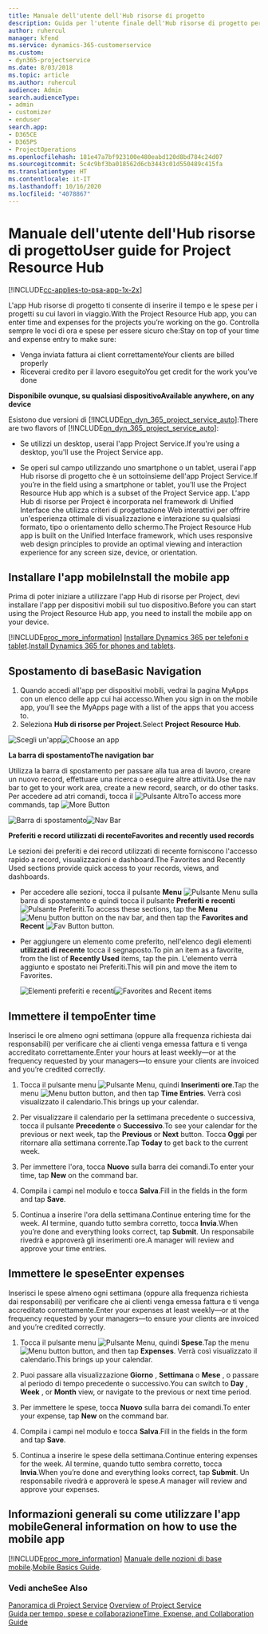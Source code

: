 ```yaml
---
title: Manuale dell'utente dell'Hub risorse di progetto
description: Guida per l'utente finale dell'Hub risorse di progetto per Project Service
author: ruhercul
manager: kfend
ms.service: dynamics-365-customerservice
ms.custom:
- dyn365-projectservice
ms.date: 8/03/2018
ms.topic: article
ms.author: ruhercul
audience: Admin
search.audienceType:
- admin
- customizer
- enduser
search.app:
- D365CE
- D365PS
- ProjectOperations
ms.openlocfilehash: 181e47a7bf923100e480eabd120d8bd784c24d07
ms.sourcegitcommit: 5c4c9bf3ba018562d6cb3443c01d550489c415fa
ms.translationtype: HT
ms.contentlocale: it-IT
ms.lasthandoff: 10/16/2020
ms.locfileid: "4078867"
---
```

# <a name="user-guide-for-project-resource-hub"></a><span data-ttu-id="56017-103">Manuale dell'utente dell'Hub risorse di progetto</span><span class="sxs-lookup"><span data-stu-id="56017-103">User guide for Project Resource Hub</span></span>

[!INCLUDE[cc-applies-to-psa-app-1x-2x](../includes/cc-applies-to-psa-app-1x-2x.md)]

<span data-ttu-id="56017-104">L'app Hub risorse di progetto ti consente di inserire il tempo e le spese per i progetti su cui lavori in viaggio.</span><span class="sxs-lookup"><span data-stu-id="56017-104">With the Project Resource Hub app, you can enter time and expenses for the projects you’re working on the go.</span></span> <span data-ttu-id="56017-105">Controlla sempre le voci di ora e spese per essere sicuro che:</span><span class="sxs-lookup"><span data-stu-id="56017-105">Stay on top of your time and expense entry to make sure:</span></span>

- <span data-ttu-id="56017-106">Venga inviata fattura ai client correttamente</span><span class="sxs-lookup"><span data-stu-id="56017-106">Your clients are billed properly</span></span>
- <span data-ttu-id="56017-107">Riceverai credito per il lavoro eseguito</span><span class="sxs-lookup"><span data-stu-id="56017-107">You get credit for the work you’ve done</span></span>

<span data-ttu-id="56017-108">**Disponibile ovunque, su qualsiasi dispositivo**</span><span class="sxs-lookup"><span data-stu-id="56017-108">**Available anywhere, on any device**</span></span>

<span data-ttu-id="56017-109">Esistono due versioni di [!INCLUDE[pn_dyn_365_project_service_auto](../includes/pn-dyn-365-project-service-auto.md)]:</span><span class="sxs-lookup"><span data-stu-id="56017-109">There are two flavors of [!INCLUDE[pn_dyn_365_project_service_auto](../includes/pn-dyn-365-project-service-auto.md)]:</span></span> 

- <span data-ttu-id="56017-110">Se utilizzi un desktop, userai l'app Project Service.</span><span class="sxs-lookup"><span data-stu-id="56017-110">If you're using a desktop, you'll use the Project Service app.</span></span> 

- <span data-ttu-id="56017-111">Se operi sul campo utilizzando uno smartphone o un tablet, userai l'app Hub risorse di progetto che è un sottoinsieme dell'app Project Service.</span><span class="sxs-lookup"><span data-stu-id="56017-111">If you’re in the field using a smartphone or tablet, you’ll use the Project Resource Hub app which is a subset of the Project Service  app.</span></span> <span data-ttu-id="56017-112">L'app Hub di risorse per Project è incorporata nel framework di Unified Interface che utilizza criteri di progettazione Web interattivi per offrire un'esperienza ottimale di visualizzazione e interazione su qualsiasi formato, tipo o orientamento dello schermo.</span><span class="sxs-lookup"><span data-stu-id="56017-112">The Project Resource Hub app is built on the Unified Interface framework, which uses responsive web design principles to provide an optimal viewing and interaction experience for any screen size, device, or orientation.</span></span> 


## <a name="install-the-mobile-app"></a><span data-ttu-id="56017-113">Installare l'app mobile</span><span class="sxs-lookup"><span data-stu-id="56017-113">Install the mobile app</span></span>
<span data-ttu-id="56017-114">Prima di poter iniziare a utilizzare l'app Hub di risorse per Project, devi installare l'app per dispositivi mobili sul tuo dispositivo.</span><span class="sxs-lookup"><span data-stu-id="56017-114">Before you can start using the Project Resource Hub app, you need to install the mobile app on your device.</span></span> 

[!INCLUDE[proc_more_information](../includes/proc-more-information.md)] <span data-ttu-id="56017-115">[Installare Dynamics 365 per telefoni e tablet](https://docs.microsoft.com/dynamics365/mobile-app/install-dynamics-365-for-phones-and-tablets).</span><span class="sxs-lookup"><span data-stu-id="56017-115">[Install Dynamics 365 for phones and tablets](https://docs.microsoft.com/dynamics365/mobile-app/install-dynamics-365-for-phones-and-tablets).</span></span>

## <a name="basic-navigation"></a><span data-ttu-id="56017-116">Spostamento di base</span><span class="sxs-lookup"><span data-stu-id="56017-116">Basic Navigation</span></span>
1.  <span data-ttu-id="56017-117">Quando accedi all'app per dispositivi mobili, vedrai la pagina MyApps con un elenco delle app cui hai accesso.</span><span class="sxs-lookup"><span data-stu-id="56017-117">When you sign in on the mobile app, you’ll see the MyApps page with a list of the apps that you access to.</span></span> 
2.  <span data-ttu-id="56017-118">Seleziona **Hub di risorse per Project**.</span><span class="sxs-lookup"><span data-stu-id="56017-118">Select **Project Resource Hub**.</span></span>

<span data-ttu-id="56017-119">![Scegli un'app](media/chooseApp_1.png "Scegli un'app")</span><span class="sxs-lookup"><span data-stu-id="56017-119">![Choose an app](media/chooseApp_1.png "Choose an app")</span></span>

<span data-ttu-id="56017-120">**La barra di spostamento**</span><span class="sxs-lookup"><span data-stu-id="56017-120">**The navigation bar**</span></span>

<span data-ttu-id="56017-121">Utilizza la barra di spostamento per passare alla tua area di lavoro, creare un nuovo record, effettuare una ricerca o eseguire altre attività.</span><span class="sxs-lookup"><span data-stu-id="56017-121">Use the nav bar to get to your work area, create a new record, search, or do other tasks.</span></span> <span data-ttu-id="56017-122">Per accedere ad atri comandi, tocca il ![Pulsante Altro](media/MoreButton.png "Pulsante Altro")</span><span class="sxs-lookup"><span data-stu-id="56017-122">To access more commands, tap ![More Button](media/MoreButton.png "More Button")</span></span>

<span data-ttu-id="56017-123">![Barra di spostamento](media/NavBar_2.png "Barra di spostamento")</span><span class="sxs-lookup"><span data-stu-id="56017-123">![Nav Bar](media/NavBar_2.png "Nav Bar")</span></span>

<span data-ttu-id="56017-124">**Preferiti e record utilizzati di recente**</span><span class="sxs-lookup"><span data-stu-id="56017-124">**Favorites and recently used records**</span></span>

<span data-ttu-id="56017-125">Le sezioni dei preferiti e dei record utilizzati di recente forniscono l'accesso rapido a record, visualizzazioni e dashboard.</span><span class="sxs-lookup"><span data-stu-id="56017-125">The Favorites and Recently Used sections provide quick access to your records, views, and dashboards.</span></span> 

- <span data-ttu-id="56017-126">Per accedere alle sezioni, tocca il pulsante **Menu** ![Pulsante Menu](media/MenuButton.png "Pulsante Menu") sulla barra di spostamento e quindi tocca il pulsante **Preferiti e recenti** ![Pulsante Preferiti](media/FavButton.png "Pulsante Preferiti e recenti").</span><span class="sxs-lookup"><span data-stu-id="56017-126">To access these sections, tap the **Menu** ![Menu button](media/MenuButton.png "Menu button") button on the nav bar, and then tap the **Favorites and Recent** ![Fav Button](media/FavButton.png "Fav Button") button.</span></span>

- <span data-ttu-id="56017-127">Per aggiungere un elemento come preferito, nell'elenco degli elementi **utilizzati di recente** tocca il segnaposto.</span><span class="sxs-lookup"><span data-stu-id="56017-127">To pin an item as a favorite, from the list of **Recently Used** items, tap the pin.</span></span> <span data-ttu-id="56017-128">L'elemento verrà aggiunto e spostato nei Preferiti.</span><span class="sxs-lookup"><span data-stu-id="56017-128">This will pin and move the item to Favorites.</span></span>

  <span data-ttu-id="56017-129">![Elementi preferiti e recenti](media/Favs_3.png "Elementi preferiti e recenti")</span><span class="sxs-lookup"><span data-stu-id="56017-129">![Favorites and Recent items](media/Favs_3.png "Favorites and Recent items")</span></span>
 
## <a name="enter-time"></a><span data-ttu-id="56017-130">Immettere il tempo</span><span class="sxs-lookup"><span data-stu-id="56017-130">Enter time</span></span>
<span data-ttu-id="56017-131">Inserisci le ore almeno ogni settimana (oppure alla frequenza richiesta dai responsabili) per verificare che ai clienti venga emessa fattura e ti venga accreditato correttamente.</span><span class="sxs-lookup"><span data-stu-id="56017-131">Enter your hours at least weekly—or at the frequency requested by your managers—to ensure your clients are invoiced and you’re credited correctly.</span></span>

1. <span data-ttu-id="56017-132">Tocca il pulsante menu ![Pulsante Menu](media/MenuButton.png "Pulsante Menu"), quindi **Inserimenti ore**.</span><span class="sxs-lookup"><span data-stu-id="56017-132">Tap the menu ![Menu button](media/MenuButton.png "Menu button") button, and then tap **Time Entries**.</span></span> <span data-ttu-id="56017-133">Verrà così visualizzato il calendario.</span><span class="sxs-lookup"><span data-stu-id="56017-133">This brings up your calendar.</span></span>

2. <span data-ttu-id="56017-134">Per visualizzare il calendario per la settimana precedente o successiva, tocca il pulsante **Precedente** o **Successivo**.</span><span class="sxs-lookup"><span data-stu-id="56017-134">To see your calendar for the previous or next week, tap the **Previous** or **Next** button.</span></span> <span data-ttu-id="56017-135">Tocca **Oggi** per ritornare alla settimana corrente.</span><span class="sxs-lookup"><span data-stu-id="56017-135">Tap **Today** to get back to the current week.</span></span>

3. <span data-ttu-id="56017-136">Per immettere l'ora, tocca **Nuovo** sulla barra dei comandi.</span><span class="sxs-lookup"><span data-stu-id="56017-136">To enter your time, tap **New** on the command bar.</span></span> 

4. <span data-ttu-id="56017-137">Compila i campi nel modulo e tocca **Salva**.</span><span class="sxs-lookup"><span data-stu-id="56017-137">Fill in the fields in the form and tap **Save**.</span></span>

5. <span data-ttu-id="56017-138">Continua a inserire l'ora della settimana.</span><span class="sxs-lookup"><span data-stu-id="56017-138">Continue entering time for the week.</span></span> <span data-ttu-id="56017-139">Al termine, quando tutto sembra corretto, tocca **Invia**.</span><span class="sxs-lookup"><span data-stu-id="56017-139">When you’re done and everything looks correct, tap **Submit**.</span></span> <span data-ttu-id="56017-140">Un responsabile rivedrà e approverà gli inserimenti ore.</span><span class="sxs-lookup"><span data-stu-id="56017-140">A manager will review and approve your time entries.</span></span>

## <a name="enter-expenses"></a><span data-ttu-id="56017-141">Immettere le spese</span><span class="sxs-lookup"><span data-stu-id="56017-141">Enter expenses</span></span> 
<span data-ttu-id="56017-142">Inserisci le spese almeno ogni settimana (oppure alla frequenza richiesta dai responsabili) per verificare che ai clienti venga emessa fattura e ti venga accreditato correttamente.</span><span class="sxs-lookup"><span data-stu-id="56017-142">Enter your expenses at least weekly—or at the frequency requested by your managers—to ensure your clients are invoiced and you’re credited correctly.</span></span>

1. <span data-ttu-id="56017-143">Tocca il pulsante menu ![Pulsante Menu](media/MenuButton.png "Pulsante Menu"), quindi **Spese**.</span><span class="sxs-lookup"><span data-stu-id="56017-143">Tap the menu ![Menu button](media/MenuButton.png "Menu button") button, and then tap **Expenses**.</span></span> <span data-ttu-id="56017-144">Verrà così visualizzato il calendario.</span><span class="sxs-lookup"><span data-stu-id="56017-144">This brings up your calendar.</span></span>

2. <span data-ttu-id="56017-145">Puoi passare alla visualizzazione **Giorno** , **Settimana** o **Mese** , o passare al periodo di tempo precedente o successivo.</span><span class="sxs-lookup"><span data-stu-id="56017-145">You can switch to **Day** , **Week** , or **Month** view, or navigate to the previous or next time period.</span></span> 

3. <span data-ttu-id="56017-146">Per immettere le spese, tocca **Nuovo** sulla barra dei comandi.</span><span class="sxs-lookup"><span data-stu-id="56017-146">To enter your expense, tap **New** on the command bar.</span></span> 

4. <span data-ttu-id="56017-147">Compila i campi nel modulo e tocca **Salva**.</span><span class="sxs-lookup"><span data-stu-id="56017-147">Fill in the fields in the form and tap **Save**.</span></span>

5. <span data-ttu-id="56017-148">Continua a inserire le spese della settimana.</span><span class="sxs-lookup"><span data-stu-id="56017-148">Continue entering expenses for the week.</span></span> <span data-ttu-id="56017-149">Al termine, quando tutto sembra corretto, tocca **Invia**.</span><span class="sxs-lookup"><span data-stu-id="56017-149">When you’re done and everything looks correct, tap **Submit**.</span></span> <span data-ttu-id="56017-150">Un responsabile rivedrà e approverà le spese.</span><span class="sxs-lookup"><span data-stu-id="56017-150">A manager will review and approve your expenses.</span></span>

## <a name="general-information-on-how-to-use-the-mobile-app"></a><span data-ttu-id="56017-151">Informazioni generali su come utilizzare l'app mobile</span><span class="sxs-lookup"><span data-stu-id="56017-151">General information on how to use the mobile app</span></span> 
[!INCLUDE[proc_more_information](../includes/proc-more-information.md)] <span data-ttu-id="56017-152">[Manuale delle nozioni di base mobile](https://docs.microsoft.com/dynamics365/mobile-app/dynamics-365-phones-tablets-users-guide).</span><span class="sxs-lookup"><span data-stu-id="56017-152">[Mobile Basics Guide](https://docs.microsoft.com/dynamics365/mobile-app/dynamics-365-phones-tablets-users-guide).</span></span>

### <a name="see-also"></a><span data-ttu-id="56017-153">Vedi anche</span><span class="sxs-lookup"><span data-stu-id="56017-153">See Also</span></span>  
 <span data-ttu-id="56017-154">[Panoramica di Project Service](../psa/overview.md) </span><span class="sxs-lookup"><span data-stu-id="56017-154">[Overview of Project Service](../psa/overview.md) </span></span>  
 [<span data-ttu-id="56017-155">Guida per tempo, spese e collaborazione</span><span class="sxs-lookup"><span data-stu-id="56017-155">Time, Expense, and Collaboration Guide</span></span>](../psa/time-expense-collaboration-guide.md)   
 
